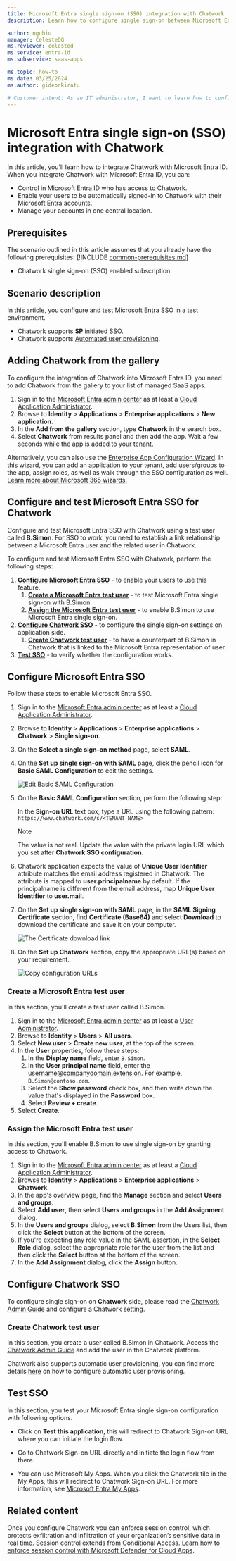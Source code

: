 ```yaml
---
title: Microsoft Entra single sign-on (SSO) integration with Chatwork
description: Learn how to configure single sign-on between Microsoft Entra ID and Chatwork.

author: nguhiu
manager: CelesteDG
ms.reviewer: celested
ms.service: entra-id
ms.subservice: saas-apps

ms.topic: how-to
ms.date: 03/25/2024
ms.author: gideonkiratu

# Customer intent: As an IT administrator, I want to learn how to configure single sign-on between Microsoft Entra ID and Chatwork so that I can control who has access to Chatwork, enable automatic sign-in with Microsoft Entra accounts, and manage my accounts in one central location.
---
```


# Microsoft Entra single sign-on (SSO) integration with Chatwork

In this article,  you'll learn how to integrate Chatwork with Microsoft Entra ID. When you integrate Chatwork with Microsoft Entra ID, you can:

* Control in Microsoft Entra ID who has access to Chatwork.
* Enable your users to be automatically signed-in to Chatwork with their Microsoft Entra accounts.
* Manage your accounts in one central location.

## Prerequisites
The scenario outlined in this article assumes that you already have the following prerequisites:
[!INCLUDE [common-prerequisites.md](~/identity/saas-apps/includes/common-prerequisites.md)]
* Chatwork single sign-on (SSO) enabled subscription.

## Scenario description

In this article,  you configure and test Microsoft Entra SSO in a test environment.

* Chatwork supports **SP** initiated SSO.
* Chatwork supports [Automated user provisioning](chatwork-provisioning-tutorial.md).

## Adding Chatwork from the gallery

To configure the integration of Chatwork into Microsoft Entra ID, you need to add Chatwork from the gallery to your list of managed SaaS apps.

1. Sign in to the [Microsoft Entra admin center](https://entra.microsoft.com) as at least a [Cloud Application Administrator](~/identity/role-based-access-control/permissions-reference.md#cloud-application-administrator).
1. Browse to **Identity** > **Applications** > **Enterprise applications** > **New application**.
1. In the **Add from the gallery** section, type **Chatwork** in the search box.
1. Select **Chatwork** from results panel and then add the app. Wait a few seconds while the app is added to your tenant.

 Alternatively, you can also use the [Enterprise App Configuration Wizard](https://portal.office.com/AdminPortal/home?Q=Docs#/azureadappintegration). In this wizard, you can add an application to your tenant, add users/groups to the app, assign roles, as well as walk through the SSO configuration as well. [Learn more about Microsoft 365 wizards.](/microsoft-365/admin/misc/azure-ad-setup-guides)

<a name='configure-and-test-azure-ad-sso-for-chatwork'></a>

## Configure and test Microsoft Entra SSO for Chatwork

Configure and test Microsoft Entra SSO with Chatwork using a test user called **B.Simon**. For SSO to work, you need to establish a link relationship between a Microsoft Entra user and the related user in Chatwork.

To configure and test Microsoft Entra SSO with Chatwork, perform the following steps:

1. **[Configure Microsoft Entra SSO](#configure-azure-ad-sso)** - to enable your users to use this feature.
    1. **[Create a Microsoft Entra test user](#create-an-azure-ad-test-user)** - to test Microsoft Entra single sign-on with B.Simon.
    1. **[Assign the Microsoft Entra test user](#assign-the-azure-ad-test-user)** - to enable B.Simon to use Microsoft Entra single sign-on.
1. **[Configure Chatwork SSO](#configure-chatwork-sso)** - to configure the single sign-on settings on application side.
    1. **[Create Chatwork test user](#create-chatwork-test-user)** - to have a counterpart of B.Simon in Chatwork that is linked to the Microsoft Entra representation of user.
1. **[Test SSO](#test-sso)** - to verify whether the configuration works.

<a name='configure-azure-ad-sso'></a>

## Configure Microsoft Entra SSO

Follow these steps to enable Microsoft Entra SSO.

1. Sign in to the [Microsoft Entra admin center](https://entra.microsoft.com) as at least a [Cloud Application Administrator](~/identity/role-based-access-control/permissions-reference.md#cloud-application-administrator).
1. Browse to **Identity** > **Applications** > **Enterprise applications** > **Chatwork** > **Single sign-on**.
1. On the **Select a single sign-on method** page, select **SAML**.
1. On the **Set up single sign-on with SAML** page, click the pencil icon for **Basic SAML Configuration** to edit the settings.

   ![Edit Basic SAML Configuration](common/edit-urls.png)

1. On the **Basic SAML Configuration** section, perform the following step:

    In the **Sign-on URL** text box, type a URL using the following pattern:
    `https://www.chatwork.com/s/<TENANT_NAME>`

	> [!NOTE]
	> The value is not real. Update the value with the private login URL which you set after **Chatwork SSO configuration**.

1. Chatwork application expects the value of **Unique User Identifier** attribute matches the email address registered in Chatwork. The attribute is mapped to **user.principalname** by default. If the principalname is different from the email address, map  **Unique User Identifier** to **user.mail**.

1. On the **Set up single sign-on with SAML** page, in the **SAML Signing Certificate** section,  find **Certificate (Base64)** and select **Download** to download the certificate and save it on your computer.

	![The Certificate download link](common/certificatebase64.png)

1. On the **Set up Chatwork** section, copy the appropriate URL(s) based on your requirement.

	![Copy configuration URLs](common/copy-configuration-urls.png)

<a name='create-an-azure-ad-test-user'></a>

### Create a Microsoft Entra test user

In this section, you'll create a test user called B.Simon.

1. Sign in to the [Microsoft Entra admin center](https://entra.microsoft.com) as at least a [User Administrator](~/identity/role-based-access-control/permissions-reference.md#user-administrator).
1. Browse to **Identity** > **Users** > **All users**.
1. Select **New user** > **Create new user**, at the top of the screen.
1. In the **User** properties, follow these steps:
   1. In the **Display name** field, enter `B.Simon`.  
   1. In the **User principal name** field, enter the username@companydomain.extension. For example, `B.Simon@contoso.com`.
   1. Select the **Show password** check box, and then write down the value that's displayed in the **Password** box.
   1. Select **Review + create**.
1. Select **Create**.

<a name='assign-the-azure-ad-test-user'></a>

### Assign the Microsoft Entra test user

In this section, you'll enable B.Simon to use single sign-on by granting access to Chatwork.

1. Sign in to the [Microsoft Entra admin center](https://entra.microsoft.com) as at least a [Cloud Application Administrator](~/identity/role-based-access-control/permissions-reference.md#cloud-application-administrator).
1. Browse to **Identity** > **Applications** > **Enterprise applications** > **Chatwork**.
1. In the app's overview page, find the **Manage** section and select **Users and groups**.
1. Select **Add user**, then select **Users and groups** in the **Add Assignment** dialog.
1. In the **Users and groups** dialog, select **B.Simon** from the Users list, then click the **Select** button at the bottom of the screen.
1. If you're expecting any role value in the SAML assertion, in the **Select Role** dialog, select the appropriate role for the user from the list and then click the **Select** button at the bottom of the screen.
1. In the **Add Assignment** dialog, click the **Assign** button.

## Configure Chatwork SSO

To configure single sign-on on **Chatwork** side, please read the [Chatwork Admin Guide](https://download.chatwork.com/Chatwork_AdminGuide.pdf) and configure a Chatwork setting.

### Create Chatwork test user

In this section, you create a user called B.Simon in Chatwork. Access the [Chatwork Admin Guide](https://download.chatwork.com/Chatwork_AdminGuide.pdf) and add the user in the Chatwork platform.

Chatwork also supports automatic user provisioning, you can find more details [here](./chatwork-provisioning-tutorial.md) on how to configure automatic user provisioning.

## Test SSO 

In this section, you test your Microsoft Entra single sign-on configuration with following options. 

* Click on **Test this application**, this will redirect to Chatwork Sign-on URL where you can initiate the login flow. 

* Go to Chatwork Sign-on URL directly and initiate the login flow from there.

* You can use Microsoft My Apps. When you click the Chatwork tile in the My Apps, this will redirect to Chatwork Sign-on URL. For more information, see [Microsoft Entra My Apps](/azure/active-directory/manage-apps/end-user-experiences#azure-ad-my-apps).

## Related content

Once you configure Chatwork you can enforce session control, which protects exfiltration and infiltration of your organization’s sensitive data in real time. Session control extends from Conditional Access. [Learn how to enforce session control with Microsoft Defender for Cloud Apps](/cloud-app-security/proxy-deployment-aad).
